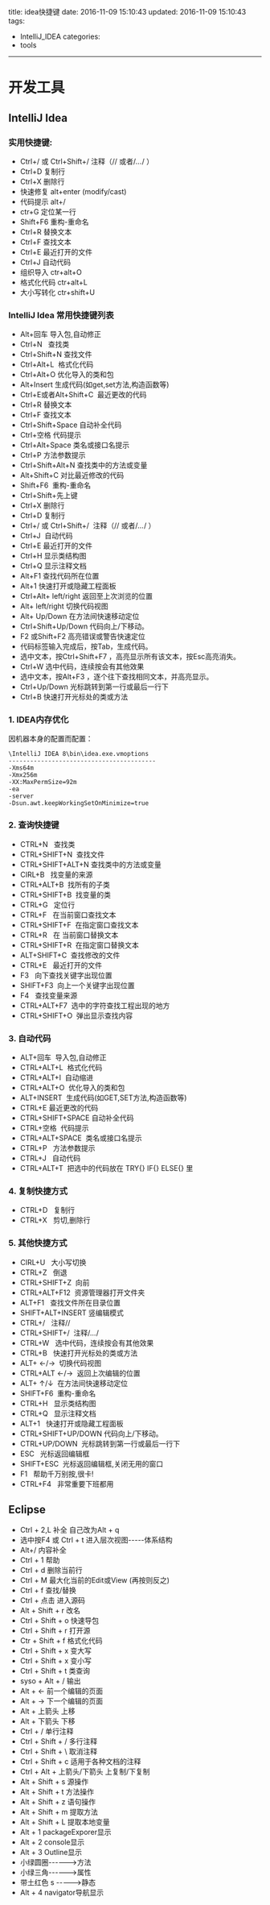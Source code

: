title: idea快捷键
date: 2016-11-09 15:10:43
updated: 2016-11-09 15:10:43
tags:
  - IntelliJ_IDEA
categories:
  - tools
---
# 开发工具

## IntelliJ Idea
### 实用快捷键:
- Ctrl+/ 或 Ctrl+Shift+/ 注释（// 或者/*...*/ ）
- Ctrl+D 复制行
- Ctrl+X 删除行
- 快速修复 alt+enter (modify/cast)
- 代码提示 alt+/
- ctr+G 定位某一行
- Shift+F6 重构-重命名
- Ctrl+R 替换文本
- Ctrl+F 查找文本
- Ctrl+E 最近打开的文件
- Ctrl+J 自动代码
- 组织导入 ctr+alt+O
- 格式化代码 ctr+alt+L
- 大小写转化 ctr+shift+U

### IntelliJ Idea 常用快捷键列表
- Alt+回车 导入包,自动修正
- Ctrl+N   查找类
- Ctrl+Shift+N 查找文件
- Ctrl+Alt+L  格式化代码
- Ctrl+Alt+O 优化导入的类和包
- Alt+Insert 生成代码(如get,set方法,构造函数等)
- Ctrl+E或者Alt+Shift+C  最近更改的代码
- Ctrl+R 替换文本
- Ctrl+F 查找文本
- Ctrl+Shift+Space 自动补全代码
- Ctrl+空格 代码提示
- Ctrl+Alt+Space 类名或接口名提示
- Ctrl+P 方法参数提示
- Ctrl+Shift+Alt+N 查找类中的方法或变量
- Alt+Shift+C 对比最近修改的代码
- Shift+F6  重构-重命名
- Ctrl+Shift+先上键
- Ctrl+X 删除行
- Ctrl+D 复制行
- Ctrl+/ 或 Ctrl+Shift+/  注释（// 或者/*...*/ ）
- Ctrl+J  自动代码
- Ctrl+E 最近打开的文件
- Ctrl+H 显示类结构图
- Ctrl+Q 显示注释文档
- Alt+F1 查找代码所在位置
- Alt+1 快速打开或隐藏工程面板
- Ctrl+Alt+ left/right 返回至上次浏览的位置
- Alt+ left/right 切换代码视图
- Alt+ Up/Down 在方法间快速移动定位
- Ctrl+Shift+Up/Down 代码向上/下移动。
- F2 或Shift+F2 高亮错误或警告快速定位
- 代码标签输入完成后，按Tab，生成代码。
- 选中文本，按Ctrl+Shift+F7 ，高亮显示所有该文本，按Esc高亮消失。
- Ctrl+W 选中代码，连续按会有其他效果
- 选中文本，按Alt+F3 ，逐个往下查找相同文本，并高亮显示。
- Ctrl+Up/Down 光标跳转到第一行或最后一行下
- Ctrl+B 快速打开光标处的类或方法 

### 1. IDEA内存优化
因机器本身的配置而配置：
```
\IntelliJ IDEA 8\bin\idea.exe.vmoptions  
-----------------------------------------  
-Xms64m  
-Xmx256m  
-XX:MaxPermSize=92m  
-ea  
-server  
-Dsun.awt.keepWorkingSetOnMinimize=true
```
### 2. 查询快捷键
- CTRL+N   查找类 
- CTRL+SHIFT+N  查找文件 
- CTRL+SHIFT+ALT+N 查找类中的方法或变量 
- CIRL+B   找变量的来源 
- CTRL+ALT+B  找所有的子类 
- CTRL+SHIFT+B  找变量的类 
- CTRL+G   定位行 
- CTRL+F   在当前窗口查找文本 
- CTRL+SHIFT+F  在指定窗口查找文本 
- CTRL+R   在 当前窗口替换文本 
- CTRL+SHIFT+R  在指定窗口替换文本 
- ALT+SHIFT+C  查找修改的文件 
- CTRL+E   最近打开的文件 
- F3   向下查找关键字出现位置 
- SHIFT+F3  向上一个关键字出现位置 
- F4   查找变量来源 
- CTRL+ALT+F7  选中的字符查找工程出现的地方 
- CTRL+SHIFT+O  弹出显示查找内容

### 3. 自动代码
- ALT+回车  导入包,自动修正 
- CTRL+ALT+L  格式化代码 
- CTRL+ALT+I  自动缩进 
- CTRL+ALT+O  优化导入的类和包 
- ALT+INSERT  生成代码(如GET,SET方法,构造函数等) 
- CTRL+E 最近更改的代码 
- CTRL+SHIFT+SPACE 自动补全代码 
- CTRL+空格  代码提示 
- CTRL+ALT+SPACE  类名或接口名提示 
- CTRL+P   方法参数提示 
- CTRL+J   自动代码 
- CTRL+ALT+T  把选中的代码放在 TRY{} IF{} ELSE{} 里

### 4. 复制快捷方式
- CTRL+D   复制行 
- CTRL+X   剪切,删除行  

### 5. 其他快捷方式
- CIRL+U   大小写切换 
- CTRL+Z   倒退 
- CTRL+SHIFT+Z  向前 
- CTRL+ALT+F12  资源管理器打开文件夹 
- ALT+F1   查找文件所在目录位置 
- SHIFT+ALT+INSERT 竖编辑模式 
- CTRL+/   注释//   
- CTRL+SHIFT+/  注释/*...*/ 
- CTRL+W   选中代码，连续按会有其他效果 
- CTRL+B   快速打开光标处的类或方法 
- ALT+ ←/→  切换代码视图 
- CTRL+ALT ←/→  返回上次编辑的位置 
- ALT+ ↑/↓  在方法间快速移动定位 
- SHIFT+F6  重构-重命名 
- CTRL+H   显示类结构图 
- CTRL+Q   显示注释文档 
- ALT+1   快速打开或隐藏工程面板 
- CTRL+SHIFT+UP/DOWN 代码向上/下移动。 
- CTRL+UP/DOWN  光标跳转到第一行或最后一行下 
- ESC   光标返回编辑框 
- SHIFT+ESC  光标返回编辑框,关闭无用的窗口 
- F1   帮助千万别按,很卡! 
- CTRL+F4   非常重要下班都用

## Eclipse
- Ctrl + 2,L  补全  自己改为Alt + q
- 选中按F4 或 Ctrl + t   进入层次视图-----体系结构
- Alt+/	内容补全
- Ctrl + 1  帮助
- Ctrl + d  删除当前行
- Ctrl + M  最大化当前的Edit或View (再按则反之)
- Ctrl + f  查找/替换
- Ctrl + 点击   进入源码
- Alt + Shift + r   改名
- Ctrl + Shift + o   快速导包
- Ctrl + Shift + r   打开源
- Ctr + Shift + f   格式化代码
- Ctrl + Shift + x   变大写
- Ctrl + Shift + x   变小写
- Ctrl + Shift + t   类查询
- syso + Alt + /   输出
- Alt + ←   前一个编辑的页面
- Alt + →   下一个编辑的页面
- Alt + 上箭头	上移
- Alt + 下箭头	下移
- Ctrl + /	单行注释
- Ctrl + Shift + /   多行注释
- Ctrl + Shift + \   取消注释
- Ctrl + Shift + c   适用于各种文档的注释
- Ctrl + Alt + 上箭头/下箭头   上复制/下复制
- Alt + Shift + s   源操作
- Alt + Shift + t   方法操作
- Alt + Shift + z   语句操作
- Alt + Shift + m   提取方法
- Alt + Shift + L	  提取本地变量
- Alt + 1   packageExporer显示
- Alt + 2   console显示
- Alt + 3   Outline显示
- 小绿圆圈------>方法
- 小绿三角------>属性
- 带土红色 s ----->静态
- Alt + 4   navigator导航显示